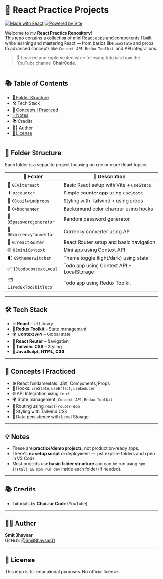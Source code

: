 # 🚀 React Practice Projects

[![Made with React](https://img.shields.io/badge/Made%20with-React-61DAFB?logo=react&logoColor=white)](https://react.dev/)
[![Powered by Vite](https://img.shields.io/badge/Powered%20by-Vite-646CFF?logo=vite&logoColor=white)](https://vitejs.dev/)

Welcome to my **React Practice Repository**!  
This repo contains a collection of mini React apps and components I built while learning and mastering React — from basics like `useState` and props to advanced concepts like `Context API`, `Redux Toolkit`, and API integrations.

> 🧠 Learned and implemented while following tutorials from the YouTube channel **ChairCode**.

---

## 📚 Table of Contents

- [📂 Folder Structure](#-folder-structure)
- [🛠 Tech Stack](#-tech-stack)
- [🧠 Concepts I Practiced](#-concepts-i-practiced)
- [💡 Notes](#-notes)
- [📚 Credits](#-credits)
- [🧑‍💻 Author](#-author)
- [📌 License](#-license)

---

## 📂 Folder Structure

Each folder is a separate project focusing on one or more React topics:

| 📁 Folder              | 📌 Description                                        |
|------------------------|------------------------------------------------------|
| 🧪 `01vitereact`        | Basic React setup with Vite + `useState`             |
| ➕ `02counter`          | Simple counter app using `useState`                  |
| 🎨 `03tailwindprops`    | Styling with Tailwind + using props                  |
| 🎯 `04bgchanger`        | Background color changer using hooks                 |
| 🔐 `05passwordgenerator`| Random password generator                            |
| 💱 `06currencyConvertor`| Currency converter using API                         |
| 🔀 `07reactRouter`      | React Router setup and basic navigation              |
| 🌐 `08miniContext`      | Mini app using Context API                           |
| 🌓 `09themeswitcher`    | Theme toggle (light/dark) using state                |
| ✅ `10todocontextLocal` | Todo app using Context API + LocalStorage            |
| 🗂 `11reduxToolkitTodo` | Todo app using Redux Toolkit                         |

---

## 🛠 Tech Stack

- ⚛️ **React** – UI Library  
- 🧰 **Redux Toolkit** – State management  
- 🌍 **Context API** – Global state  
- 🧭 **React Router** – Navigation  
- 💨 **Tailwind CSS** – Styling  
- 🧾 **JavaScript, HTML, CSS**

---

## 🧠 Concepts I Practiced

- ⚙️ React fundamentals: JSX, Components, Props
- 🔄 Hooks: `useState`, `useEffect`, `useReducer`
- 🌐 API Integration using `fetch`
- 🌍 State management: `Context API`, `Redux Toolkit`
- 🧭 Routing using `react-router-dom`
- 🎨 Styling with Tailwind CSS
- 💾 Data persistence with Local Storage

---

## 💡 Notes

- These are **practice/demo projects**, not production-ready apps.
- There's **no setup script** or deployment — just explore folders and open in VS Code.
- Most projects use **basic folder structure** and can be run using `npm install && npm run dev` inside each folder (if needed).

---

## 📚 Credits

- Tutorials by **Chai aur Code** (YouTube)

---

## 🧑‍💻 Author

**Smit Bhavsar**  
GitHub: [@SmitBhavsar01](https://github.com/SmitBhavsar01)

---

## 📌 License

This repo is for educational purposes. No official license.
